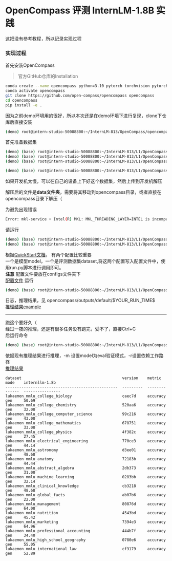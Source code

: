 # OpenCompass 评测 InternLM-1.8B 实践
这把没有参考教程，所以记录实现过程  
### 实现过程

首先安装OpenCompass
> 官方GitHub仓库的Installation
```bash
conda create --name opencompass python=3.10 pytorch torchvision pytorch-cuda -c nvidia -c pytorch -y
conda activate opencompass
git clone https://github.com/open-compass/opencompass opencompass
cd opencompass
pip install -e .
```

因为之前demo环境用的很好，所以本次还是在demo环境下进行复现，clone下仓库后直接安装 
```bash
(demo) root@intern-studio-50088800:~/InternLM-813/OpenCompass/opencompass pip install -e .
```

首先准备数据集  
```bash
(demo) (base) root@intern-studio-50088800:~/InternLM-813/L1/OpenCompass/opencompass# mkdir data
(demo) (base) root@intern-studio-50088800:~/InternLM-813/L1/OpenCompass/opencompass# cd data
(demo) (base) root@intern-studio-50088800:~/InternLM-813/L1/OpenCompass/opencompass/data# wget https://github.com/open-compass/opencompass/releases/download/0.2.2.rc1/OpenCompassData-core-20240207.zip

(demo) (base) root@intern-studio-50088800:~/InternLM-813/L1/OpenCompass/opencompass/data# unzip OpenCompassData-core-20240207.zip 
```
如果开发机太慢，可以在自己的设备上下好这个数据集，然后上传到开发机解压

解压后的文件是**data文件夹**，需要将其移动到opencompass目录，或者直接在opencompass目录下解压（     

为避免出现错误
```bash
Error: mkl-service + Intel(R) MKL: MKL_THREADING_LAYER=INTEL is incompatible with libgomp.so.1 library.
```
请运行  
```bash
(demo) (base) root@intern-studio-50088800:~/InternLM-813/L1/OpenCompass/opencompass# export MKL_THREADING_LAYER=GNU
(demo) (base) root@intern-studio-50088800:~/InternLM-813/L1/OpenCompass/opencompass# export MKL_SERVICE_FORCE_INTEL=1
```

根据[QuickStart文档](https://opencompass.readthedocs.io/zh-cn/latest/get_started/quick_start.html)，
有两个配置比较重要  
一个是模型model，一个是评测数据集dataset,将这两个配置写入配置文件中，使用run.py脚本进行调用即可。  
**注意** 配置文件要放在configs文件夹下   
[配置文件](./intern_1_8_mmlu.py)
运行
```bash
(demo) (base) root@intern-studio-50088800:~/InternLM-813/L1/OpenCompass/opencompass# python run.py configs/eval_intern_1_8_mmlu.py 
```
日志，推理结果，见 opencompass/outputs/default/\$YOUR_RUN_TIME\$  
[推理结果example](./lukaemon_mmlu_college_biology.json)
***
跑这个要好久（  
经过一夜的推理，还是有很多任务没有跑完，受不了，直接Ctrl+C  
后运行命令
```bash
(demo) (base) root@intern-studio-50088800:~/InternLM-813/L1/OpenCompass/opencompass# python run.py configs/eval_intern_1_8_mmlu.py -m eval -r /root/InternLM-813/L1/OpenCompass/opencompass/outputs/default/20240803_222642
```
依据现有推理结果进行推理，-m 设置model为eval验证模式，-r设置依赖工作路径  
[推理结果](./summary_20240804_064917.txt)
```bash\
dataset                                            version    metric    mode    internllm-1.8b
-------------------------------------------------  ---------  --------  ------  ----------------
lukaemon_mmlu_college_biology                      caec7d     accuracy  gen     50.69
lukaemon_mmlu_college_chemistry                    520aa6     accuracy  gen     32.00
lukaemon_mmlu_college_computer_science             99c216     accuracy  gen     43.00
lukaemon_mmlu_college_mathematics                  678751     accuracy  gen     33.00
lukaemon_mmlu_college_physics                      4f382c     accuracy  gen     27.45
lukaemon_mmlu_electrical_engineering               770ce3     accuracy  gen     44.14
lukaemon_mmlu_astronomy                            d3ee01     accuracy  gen     48.68
lukaemon_mmlu_anatomy                              72183b     accuracy  gen     44.44
lukaemon_mmlu_abstract_algebra                     2db373     accuracy  gen     31.00
lukaemon_mmlu_machine_learning                     0283bb     accuracy  gen     32.14
lukaemon_mmlu_clinical_knowledge                   cb3218     accuracy  gen     48.68
lukaemon_mmlu_global_facts                         ab07b6     accuracy  gen     22.00
lukaemon_mmlu_management                           80876d     accuracy  gen     64.08
lukaemon_mmlu_nutrition                            4543bd     accuracy  gen     45.42
lukaemon_mmlu_marketing                            7394e3     accuracy  gen     64.96
lukaemon_mmlu_professional_accounting              444b7f     accuracy  gen     34.40
lukaemon_mmlu_high_school_geography                0780e6     accuracy  gen     55.05
lukaemon_mmlu_international_law                    cf3179     accuracy  gen     52.89

```

